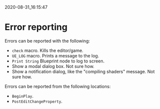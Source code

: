 2020-08-31_16:15:47

# Error reporting

Errors can be reported with the following:
- `check` macro. Kills the editor/game.
- `UE_LOG` macro. Prints a message to the log.
- `Print String` Blueprint node to log to screen.
- Show a modal dialog box. Not sure how.
- Show a notification dialog, like the "compiling shaders" message. Not sure how.


Errors can be reported from the following locations:
- `BeginPlay`.
- `PostEditChangeProperty`.